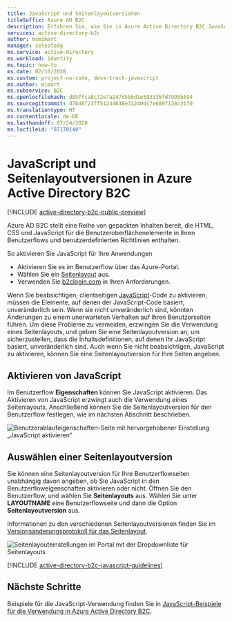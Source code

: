 ```yaml
---
title: JavaScript und Seitenlayoutversionen
titleSuffix: Azure AD B2C
description: Erfahren Sie, wie Sie in Azure Active Directory B2C JavaScript aktivieren und Seitenlayoutversionen verwenden.
services: active-directory-b2c
author: msmimart
manager: celestedg
ms.service: active-directory
ms.workload: identity
ms.topic: how-to
ms.date: 02/10/2020
ms.custom: project-no-code, devx-track-javascript
ms.author: mimart
ms.subservice: B2C
ms.openlocfilehash: d85ffca8c72e7a247d5bbd1e593335fd7995b594
ms.sourcegitcommit: d7bd8f23ff51244636e31240dc7e689f138c31f0
ms.translationtype: HT
ms.contentlocale: de-DE
ms.lasthandoff: 07/24/2020
ms.locfileid: "87170140"
---
```

# <a name="javascript-and-page-layout-versions-in-azure-active-directory-b2c"></a>JavaScript und Seitenlayoutversionen in Azure Active Directory B2C

[!INCLUDE [active-directory-b2c-public-preview](../../includes/active-directory-b2c-public-preview.md)]

Azure AD B2C stellt eine Reihe von gepackten Inhalten bereit, die HTML, CSS und JavaScript für die Benutzeroberflächenelemente in Ihren Benutzerflows und benutzerdefinierten Richtlinien enthalten.

So aktivieren Sie JavaScript für Ihre Anwendungen

* Aktivieren Sie es im Benutzerflow über das Azure-Portal.
* Wählen Sie ein [Seitenlayout](page-layout.md) aus.
* Verwenden Sie [b2clogin.com](b2clogin.md) in Ihren Anforderungen.

Wenn Sie beabsichtigen, clientseitigen [JavaScript](javascript-samples.md)-Code zu aktivieren, müssen die Elemente, auf denen der JavaScript-Code basiert, unveränderlich sein. Wenn sie nicht unveränderlich sind, könnten Änderungen zu einem unerwarteten Verhalten auf Ihren Benutzerseiten führen. Um diese Probleme zu vermeiden, erzwingen Sie die Verwendung eines Seitenlayouts, und geben Sie eine Seitenlayoutversion an, um sicherzustellen, dass die Inhaltsdefinitionen, auf denen Ihr JavaScript basiert, unveränderlich sind. Auch wenn Sie nicht beabsichtigen, JavaScript zu aktivieren, können Sie eine Seitenlayoutversion für Ihre Seiten angeben.

## <a name="enable-javascript"></a>Aktivieren von JavaScript

Im Benutzerflow **Eigenschaften** können Sie JavaScript aktivieren. Das Aktivieren von JavaScript erzwingt auch die Verwendung eines Seitenlayouts. Anschließend können Sie die Seitenlayoutversion für den Benutzerflow festlegen, wie im nächsten Abschnitt beschrieben.

![Benutzerablaufeigenschaften-Seite mit hervorgehobener Einstellung „JavaScript aktivieren“](media/user-flow-javascript-overview/javascript-settings.png)

## <a name="select-a-page-layout-version"></a>Auswählen einer Seitenlayoutversion

Sie können eine Seitenlayoutversion für Ihre Benutzerflowseiten unabhängig davon angeben, ob Sie JavaScript in den Benutzerfloweigenschaften aktivieren oder nicht. Öffnen Sie den Benutzerflow, und wählen Sie **Seitenlayouts** aus. Wählen Sie unter **LAYOUTNAME** eine Benutzerflowseite und dann die Option **Seitenlayoutversion** aus.

Informationen zu den verschiedenen Seitenlayoutversionen finden Sie im [Versionsänderungsprotokoll für das Seitenlayout](page-layout.md).

![Seitenlayouteinstellungen im Portal mit der Dropdownliste für Seitenlayouts](media/user-flow-javascript-overview/page-layout-version.png)

[!INCLUDE [active-directory-b2c-javascript-guidelines](../../includes/active-directory-b2c-javascript-guidelines.md)]

## <a name="next-steps"></a>Nächste Schritte

Beispiele für die JavaScript-Verwendung finden Sie in [JavaScript-Beispiele für die Verwendung in Azure Active Directory B2C](javascript-samples.md).
